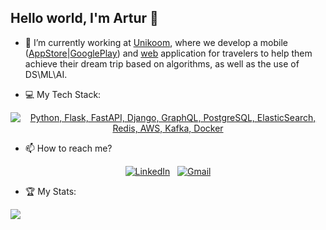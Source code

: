 ## Hello world, I'm Artur 👋

- 🔭 I’m currently working at [Unikoom](https://www.linkedin.com/company/unikoom/), where we develop a mobile ([AppStore](https://apps.apple.com/ua/app/tripmaker-travel-assistant/id1415635183?l=uk)|[GooglePlay](https://play.google.com/store/apps/details?id=com.mike.unikoom.lucy&hl=uk)) and [web](https://tripmaker.guru) application for travelers to help them achieve their dream trip based on algorithms, as well as the use of DS\ML\AI.

- 💻 My Tech Stack:

<div align="center">

[![Python, Flask, FastAPI, Django, GraphQL, PostgreSQL, ElasticSearch, Redis, AWS, Kafka, Docker](https://skillicons.dev/icons?i=python,flask,fastapi,django,graphql,postgresql,elasticsearch,redis,aws,kafka,docker)](https://skillicons.dev)
</div>

- 📫 How to reach me?
<div align="center">

[![LinkedIn](https://skillicons.dev/icons?i=linkedin)](https://www.linkedin.com/in/artur-kutsevol/) &nbsp;
[![Gmail](https://skillicons.dev/icons?i=gmail)](mailto:arthur.kutsevol@gmail.com?subject=Hello%20Artur,%20From%20Github)
</div>

- 🏆 My Stats:

![](https://github-profile-summary-cards.vercel.app/api/cards/profile-details?username=kutsevol&theme=nord_bright)
